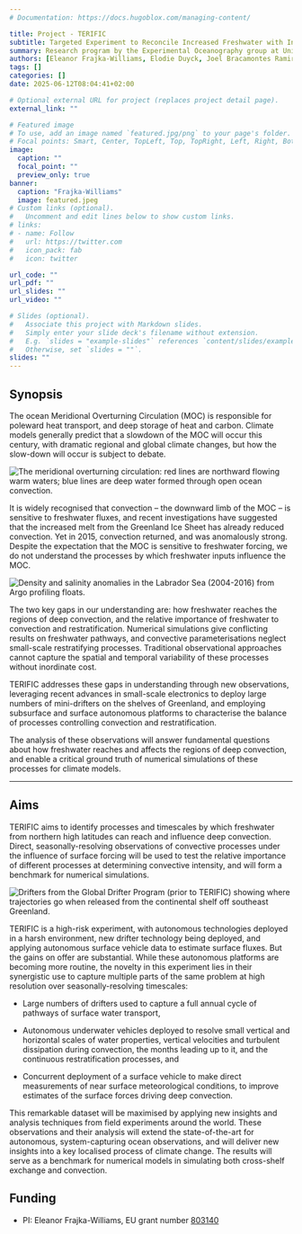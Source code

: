 ```yaml
---
# Documentation: https://docs.hugoblox.com/managing-content/

title: Project - TERIFIC
subtitle: Targeted Experiment to Reconcile Increased Freshwater with Increased Convection
summary: Research program by the Experimental Oceanography group at Universität Hamburg.
authors: [Eleanor Frajka-Williams, Elodie Duyck, Joel Bracamontes Ramirez]
tags: []
categories: []
date: 2025-06-12T08:04:41+02:00

# Optional external URL for project (replaces project detail page).
external_link: ""

# Featured image
# To use, add an image named `featured.jpg/png` to your page's folder.
# Focal points: Smart, Center, TopLeft, Top, TopRight, Left, Right, BottomLeft, Bottom, BottomRight.
image:
  caption: ""
  focal_point: ""
  preview_only: true
banner:
  caption: "Frajka-Williams"
  image: featured.jpeg
# Custom links (optional).
#   Uncomment and edit lines below to show custom links.
# links:
# - name: Follow
#   url: https://twitter.com
#   icon_pack: fab
#   icon: twitter

url_code: ""
url_pdf: ""
url_slides: ""
url_video: ""

# Slides (optional).
#   Associate this project with Markdown slides.
#   Simply enter your slide deck's filename without extension.
#   E.g. `slides = "example-slides"` references `content/slides/example-slides.md`.
#   Otherwise, set `slides = ""`.
slides: ""
---
```


##  Synopsis

The ocean Meridional Overturning Circulation (MOC) is responsible for poleward heat transport, and deep storage of heat and carbon. Climate models generally predict that a slowdown of the MOC will occur this century, with dramatic regional and global climate changes, but how the slow-down will occur is subject to debate.

![The meridional overturning circulation: red lines are northward flowing warm waters; blue lines are deep water formed through open ocean convection.](projects/terific/terific_schematic.png "The meridional overturning circulation: red lines are northward flowing warm waters; blue lines are deep water formed through open ocean convection.")


It is widely recognised that convection – the downward limb of the MOC – is sensitive to freshwater fluxes, and recent investigations have suggested that the increased melt from the Greenland Ice Sheet has already reduced convection. Yet in 2015, convection returned, and was anomalously strong. Despite the expectation that the MOC is sensitive to freshwater forcing, we do not understand the processes by which freshwater inputs influence the MOC.


![Density and salinity anomalies in the Labrador Sea (2004-2016) from Argo profiling floats.](projects/terific/figGM_salanom.png "Density and salinity anomalies in the Labrador Sea (2004-2016) from Argo profiling floats.")

The two key gaps in our understanding are: how freshwater reaches the regions of deep convection, and the relative importance of freshwater to convection and restratification. Numerical simulations give conflicting results on freshwater pathways, and convective parameterisations neglect small-scale restratifying processes. Traditional observational approaches cannot capture the spatial and temporal variability of these processes without inordinate cost.

TERIFIC addresses these gaps in understanding through new observations, leveraging recent advances in small-scale electronics to deploy large numbers of mini-drifters on the shelves of Greenland, and employing subsurface and surface autonomous platforms to characterise the balance of processes controlling convection and restratification.

The analysis of these observations will answer fundamental questions about how freshwater reaches and affects the regions of deep convection, and enable a critical ground truth of numerical simulations of these processes for climate models.

---

## Aims

TERIFIC aims to identify processes and timescales by which freshwater from northern high latitudes can reach and influence deep convection. Direct, seasonally-resolving observations of convective processes under the influence of surface forcing will be used to test the relative importance of different processes at determining convective intensity, and will form a benchmark for numerical simulations.

![Drifters from the Global Drifter Program (prior to TERIFIC) showing where trajectories go when released from the continental shelf off southeast Greenland.](projects/terific/freshwaters_map.png "Drifters from the Global Drifter Program (prior to TERIFIC) showing where trajectories go when released from the continental shelf off southeast Greenland.")

TERIFIC is a high-risk experiment, with autonomous technologies deployed in a harsh environment, new drifter technology being deployed, and applying autonomous surface vehicle data to estimate surface fluxes. But the gains on offer are substantial. While these autonomous platforms are becoming more routine, the novelty in this experiment lies in their synergistic use to capture multiple parts of the same problem at high resolution over seasonally-resolving timescales:

- Large numbers of drifters used to capture a full annual cycle of pathways of surface water transport,

- Autonomous underwater vehicles deployed to resolve small vertical and horizontal scales of water properties, vertical velocities and turbulent dissipation during convection, the months leading up to it, and the continuous restratification processes, and

- Concurrent deployment of a surface vehicle to make direct measurements of near surface meteorological conditions, to improve estimates of the surface forces driving deep convection.

This remarkable dataset will be maximised by applying new insights and analysis techniques from field experiments around the world. These observations and their analysis will extend the state-of-the-art for autonomous, system-capturing ocean observations, and will deliver new insights into a key localised process of climate change. The results will serve as a benchmark for numerical models in simulating both cross-shelf exchange and convection.

## Funding

- PI: Eleanor Frajka-Williams, EU grant number [803140](https://cordis.europa.eu/project/id/803140)